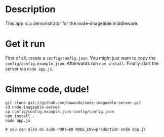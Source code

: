 # Description

This app is a demonstrator for the node-imageable middleware.

# Get it run

First of all, create a `config/config.json`. You might just want to copy the `config/config.example.json`.
Afterwards run `npm install`. Finally start the server via `node app.js`.

# Gimme code, dude!

    git clone git://github.com/dawanda/node-imageable-server.git
    cd node-imageable-server
    cp config/config.example.json config/config.json
    npm install .
    node app.js

    # you can also do sudo PORT=80 NODE_ENV=production node app.js